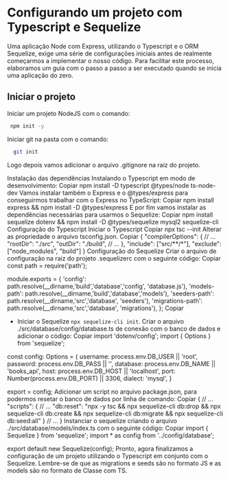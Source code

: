 # Configurando um projeto com Typescript e Sequelize

Uma aplicação Node com Express, utilizando o Typescript e o ORM Sequelize, exige uma série de configurações iniciais antes de realmente começarmos a implementar o nosso código. Para facilitar este processo, elaboramos um guia com o passo a passo a ser executado quando se inicia uma aplicação do zero.

## Iniciar o projeto

Iniciar um projeto NodeJS com o comando:
```sh
 npm init -y
 ```
Iniciar git na pasta com o comando:
```sh
  git init
  ```
Logo depois vamos adicionar o arquivo .gitignore na raiz do projeto.

Instalação das dependências
Instalando o Typescript em modo de desenvolvimento:
Copiar
npm install -D typescript @types/node ts-node-dev
Vamos instalar também o Express e o @types/express para conseguirmos trabalhar com o Express no TypeScript:
Copiar
npm install express && npm install -D @types/express
E por fim vamos instalar as dependências necessárias para usarmos o Sequelize:
Copiar
npm install sequelize dotenv && npm install -D @types/sequelize mysql2 sequelize-cli
Configuração do Typescript
Iniciar o Typescript
Copiar
 npx tsc --init
Alterar as propriedade o arquivo tsconfig.json.
Copiar
{
  "compilerOptions": {
    // ...
    "rootDir": "./src",
    "outDir": "./build",
    // ...
  },
  "include": ["src/**/*"],
  "exclude": ["node_modules", "build"]
}
Configuração do Sequelize
Criar o arquivo de configuração na raiz do projeto .sequelizerc com o seguinte código:
Copiar
const path = require('path');

module.exports = {
  'config': path.resolve(__dirname,'build','database','config', 'database.js'),
  'models-path': path.resolve(__dirname,'build','database','models'),
  'seeders-path': path.resolve(__dirname,'src','database', 'seeders'),
  'migrations-path': path.resolve(__dirname,'src','database', 'migrations'),
};
Copiar
- Iniciar o Sequelize `npx sequelize-cli init`.
Criar o arquivo ./src/database/config/database.ts de conexão com o banco de dados e adicionar o código:
Copiar
import 'dotenv/config';
import { Options } from 'sequelize';

const config: Options = {
  username: process.env.DB_USER || 'root',
  password: process.env.DB_PASS || '',
  database: process.env.DB_NAME || 'books_api',
  host: process.env.DB_HOST || 'localhost',
  port: Number(process.env.DB_PORT) || 3306,
  dialect: 'mysql',
}

export = config;
Adicionar um script no arquivo package.json, para podermos resetar o banco de dados por linha de comando:
Copiar
{
// ...
"scripts": {
  // ...
  "db:reset": "npx -y tsc && npx sequelize-cli db:drop && npx sequelize-cli db:create && npx sequelize-cli db:migrate && npx sequelize-cli db:seed:all"
}
// ...
}
Instanciar o sequelize criando o arquivo ./src/database/models/index.ts com o seguinte código:
Copiar
import { Sequelize } from 'sequelize';
import * as config from '../config/database';

export default new Sequelize(config);
Pronto, agora finalizamos a configuração de um projeto utilizando o Typescript em conjunto com o Sequelize. Lembre-se de que as migrations e seeds são no formato JS e as models são no formato de Classe com TS.
